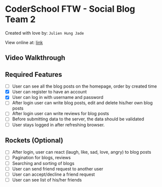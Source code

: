 # CoderSchool FTW - Social Blog Team 2

Created with love by: `Julien Hung Jade`

View online at: [link](link)

<!-- One or two sentence summary of your project, anything fun that you liked. -->

## Video Walkthrough

<!-- Here's a walkthrough of implemented user stories.

```
<img src='http://i.imgur.com/link/to/your/gif/file.gif' title='Video Walkthrough' width='' alt='Video Walkthrough' />

```-->

## Required Features
- [ ] User can see all the blog posts on the homepage, order by created time
- [x] User can register to have an account
- [x] User can log in with username and password
- [ ] After login user can write blog posts, edit and delete his/her own blog posts
- [ ] After login user can write reviews for blog posts
- [ ] Before submitting data to the server, the data should be validated
- [ ] User stays logged in after refreshing browser.

## Rockets (Optional)
- [ ] After login, user can react (laugh, like, sad, love, angry) to blog posts
- [ ] Pagination for blogs, reviews
- [ ] Searching and sorting of blogs
- [ ] User can send friend request to another user
- [ ] User can accept/decline a friend request
- [ ] User can see list of his/her friends
